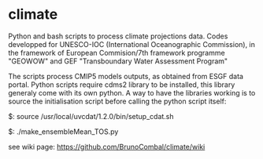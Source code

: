 climate
=======

Python and bash scripts to process climate projections data.
Codes developped for UNESCO-IOC (International Oceanographic Commission), in the framework of European Commision/7th framework programme "GEOWOW" and GEF "Transboundary Water Assessment Program"

The scripts process CMIP5 models outputs, as obtained from ESGF data portal.
Python scripts require cdms2 library to be installed, this library generaly come with its own python. A way to have the libraries working is to source the initialisation script before calling the python script itself:

$: source /usr/local/uvcdat/1.2.0/bin/setup_cdat.sh

$: ./make_ensembleMean_TOS.py

see wiki page:
https://github.com/BrunoCombal/climate/wiki


